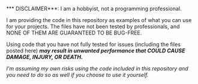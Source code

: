 *** DISCLAIMER***: I am a hobbyist, not a programming professional.

I am providing the code in this repository as examples of what you can use for your projects.
The files have not been tested by professionals, and NONE OF THEM ARE GUARANTEED TO BE BUG-FREE.

Using code that you have not fully tested for issues (including the files posted here) ***may result
in unwanted performance that COULD CAUSE DAMAGE, INJURY, OR DEATH.***

*I'm assuming my own risks using the code included in this repository and you need to do so as well if you
choose to use it yourself.*
